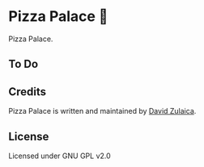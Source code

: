 # Pizza Palace 🍕
Pizza Palace.

## To Do

## Credits
Pizza Palace is written and maintained by [David Zulaica](http://zulaica.info).

## License
Licensed under GNU GPL v2.0
